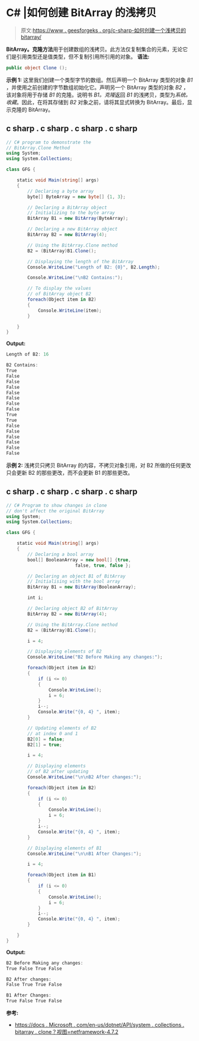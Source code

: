 # C# |如何创建 BitArray 的浅拷贝

> 原文:[https://www . geesforgeks . org/c-sharp-如何创建一个浅拷贝的 bitarray/](https://www.geeksforgeeks.org/c-sharp-how-to-create-a-shallow-copy-of-the-bitarray/)

**BitArray。克隆方法**用于创建数组的浅拷贝。此方法仅复制集合的元素，无论它们是引用类型还是值类型，但不复制引用所引用的对象。
**语法:**

```cs
public object Clone ();
```

**示例 1:** 这里我们创建一个类型字节的数组。然后声明一个 BitArray 类型的对象 *B1* ，并使用之前创建的字节数组初始化它。声明另一个 BitArray 类型的对象 *B2* ，该对象将用于存储 *B1* 的克隆。说明书 *B1。克隆*返回 *B1* 的浅拷贝，类型为*系统。收藏*。因此，在将其存储到 *B2* 对象之前，请将其显式转换为 BitArray。最后，显示克隆的 BitArray。

## c sharp . c sharp . c sharp . c sharp

```cs
// C# program to demonstrate the
// BitArray.Clone Method
using System;
using System.Collections;

class GFG {

    static void Main(string[] args)
    {
        // Declaring a byte array
        byte[] ByteArray = new byte[] {1, 3};

        // Declaring a BitArray object
        // Initializing to the byte array
        BitArray B1 = new BitArray(ByteArray);

        // Declaring a new BitArray object
        BitArray B2 = new BitArray(4);

        // Using the BitArray.Clone method
        B2 = (BitArray)B1.Clone();

        // Displaying the length of the BitArray
        Console.WriteLine("Length of B2: {0}", B2.Length);

        Console.WriteLine("\nB2 Contains:");

        // To display the values
        // of BitArray object B2
        foreach(Object item in B2)
        {
            Console.WriteLine(item);
        }

    }
}
```

**Output:** 

```cs
Length of B2: 16

B2 Contains:
True
False
False
False
False
False
False
False
True
True
False
False
False
False
False
False
```

**示例 2:** 浅拷贝只拷贝 BitArray 的内容，不拷贝对象引用，对 B2 所做的任何更改只会更新 B2 的那些更改，而不会更新 B1 的那些更改。

## c sharp . c sharp . c sharp . c sharp

```cs
// C# Program to show changes in clone
// don't affect the original BitArray
using System;
using System.Collections;

class GFG {

    static void Main(string[] args)
    {
        // Declaring a bool array
        bool[] BooleanArray = new bool[] {true,
                          false, true, false };

        // Declaring an object B1 of BitArray
        // Initialising with the bool array
        BitArray B1 = new BitArray(BooleanArray);

        int i;

        // Declaring object B2 of BitArray
        BitArray B2 = new BitArray(4);

        // Using the BitArray.Clone method
        B2 = (BitArray)B1.Clone();

        i = 4;

        // Displaying elements of B2
        Console.WriteLine("B2 Before Making any changes:");

        foreach(Object item in B2)
        {
            if (i <= 0)
            {
                Console.WriteLine();
                i = 6;
            }
            i--;
            Console.Write("{0, 4} ", item);
        }

        // Updating elements of B2
        // at index 0 and 1
        B2[0] = false;
        B2[1] = true;

        i = 4;

        // Displaying elements
        // of B2 after updating
        Console.WriteLine("\n\nB2 After changes:");

        foreach(Object item in B2)
        {
            if (i <= 0)
            {
                Console.WriteLine();
                i = 6;
            }
            i--;
            Console.Write("{0, 4} ", item);
        }

        // Displaying elements of B1
        Console.WriteLine("\n\nB1 After Changes:");

        i = 4;

        foreach(Object item in B1)
        {
            if (i <= 0)
            {
                Console.WriteLine();
                i = 6;
            }
            i--;
            Console.Write("{0, 4} ", item);
        }

    }
}
```

**Output:** 

```cs
B2 Before Making any changes:
True False True False 

B2 After changes:
False True True False 

B1 After Changes:
True False True False
```

**参考:**

*   [https://docs . Microsoft . com/en-us/dotnet/API/system . collections . bitarray . clone？视图=netframework-4.7.2](https://docs.microsoft.com/en-us/dotnet/api/system.collections.bitarray.clone?view=netframework-4.7.2)